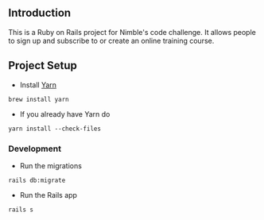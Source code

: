 ## Introduction

This is a Ruby on Rails project for Nimble's code challenge. It allows people to sign up and subscribe to or create an online training course.

## Project Setup

* Install [Yarn](https://yarnpkg.com/lang/en/docs/install/#mac-tab)

```
brew install yarn
```

* If you already have Yarn do

```
yarn install --check-files
```

### Development

* Run the migrations
    
```
rails db:migrate
```

* Run the Rails app

```
rails s
```
